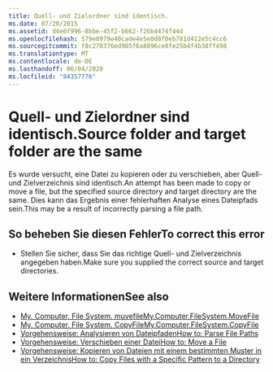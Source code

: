 ```yaml
---
title: Quell- und Zielordner sind identisch.
ms.date: 07/20/2015
ms.assetid: d4e6f996-8bbe-45f2-b662-f26b4474f44d
ms.openlocfilehash: 579e0979e40cade4e5e0d8f0eb781d412e5c4cc6
ms.sourcegitcommit: f8c270376ed905f6a8896ce0fe25b4f4b38ff498
ms.translationtype: MT
ms.contentlocale: de-DE
ms.lasthandoff: 06/04/2020
ms.locfileid: "84357776"
---
```

# <a name="source-folder-and-target-folder-are-the-same"></a><span data-ttu-id="82bd4-102">Quell- und Zielordner sind identisch.</span><span class="sxs-lookup"><span data-stu-id="82bd4-102">Source folder and target folder are the same</span></span>
<span data-ttu-id="82bd4-103">Es wurde versucht, eine Datei zu kopieren oder zu verschieben, aber Quell- und Zielverzeichnis sind identisch.</span><span class="sxs-lookup"><span data-stu-id="82bd4-103">An attempt has been made to copy or move a file, but the specified source directory and target directory are the same.</span></span> <span data-ttu-id="82bd4-104">Dies kann das Ergebnis einer fehlerhaften Analyse eines Dateipfads sein.</span><span class="sxs-lookup"><span data-stu-id="82bd4-104">This may be a result of incorrectly parsing a file path.</span></span>  
  
## <a name="to-correct-this-error"></a><span data-ttu-id="82bd4-105">So beheben Sie diesen Fehler</span><span class="sxs-lookup"><span data-stu-id="82bd4-105">To correct this error</span></span>  
  
- <span data-ttu-id="82bd4-106">Stellen Sie sicher, dass Sie das richtige Quell- und Zielverzeichnis angegeben haben.</span><span class="sxs-lookup"><span data-stu-id="82bd4-106">Make sure you supplied the correct source and target directories.</span></span>  
  
## <a name="see-also"></a><span data-ttu-id="82bd4-107">Weitere Informationen</span><span class="sxs-lookup"><span data-stu-id="82bd4-107">See also</span></span>

- [<span data-ttu-id="82bd4-108">My. Computer. File System. muvefile</span><span class="sxs-lookup"><span data-stu-id="82bd4-108">My.Computer.FileSystem.MoveFile</span></span>](xref:Microsoft.VisualBasic.FileIO.FileSystem.MoveFile%2A)
- [<span data-ttu-id="82bd4-109">My. Computer. File System. CopyFile</span><span class="sxs-lookup"><span data-stu-id="82bd4-109">My.Computer.FileSystem.CopyFile</span></span>](xref:Microsoft.VisualBasic.FileIO.FileSystem.CopyFile%2A)
- [<span data-ttu-id="82bd4-110">Vorgehensweise: Analysieren von Dateipfaden</span><span class="sxs-lookup"><span data-stu-id="82bd4-110">How to: Parse File Paths</span></span>](../developing-apps/programming/drives-directories-files/how-to-parse-file-paths.md)
- [<span data-ttu-id="82bd4-111">Vorgehensweise: Verschieben einer Datei</span><span class="sxs-lookup"><span data-stu-id="82bd4-111">How to: Move a File</span></span>](../developing-apps/programming/drives-directories-files/how-to-move-a-file.md)
- [<span data-ttu-id="82bd4-112">Vorgehensweise: Kopieren von Dateien mit einem bestimmten Muster in ein Verzeichnis</span><span class="sxs-lookup"><span data-stu-id="82bd4-112">How to: Copy Files with a Specific Pattern to a Directory</span></span>](../developing-apps/programming/drives-directories-files/how-to-copy-files-with-a-specific-pattern-to-a-directory.md)

